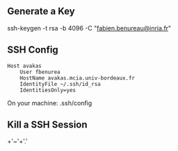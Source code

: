 
## Generate a Key

ssh-keygen -t rsa -b 4096 -C "fabien.benureau@inria.fr"

## SSH Config

```
Host avakas
    User fbenurea
    HostName avakas.mcia.univ-bordeaux.fr
    IdentityFile ~/.ssh/id_rsa
    IdentitiesOnly=yes
```

On your machine:
.ssh/config

## Kill a SSH Session

<Enter>+'~'+'.'
